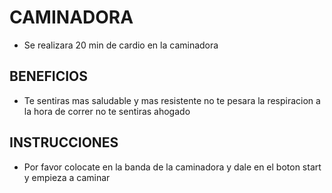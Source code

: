 # CAMINADORA
- Se realizara 20 min de cardio en la caminadora

## BENEFICIOS
- Te sentiras mas saludable y mas resistente no te pesara la respiracion a la hora de correr no te sentiras ahogado

## INSTRUCCIONES
- Por favor colocate en la banda de la caminadora y dale en el boton start y empieza a caminar